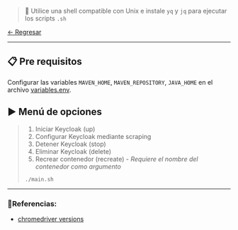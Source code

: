 > 📌 Utilice una shell compatible con Unix e instale `yq` y `jq` para ejecutar los scripts `.sh`

[← Regresar](../README.md) <br>

---

## 📋 Pre requisitos
Configurar las variables `MAVEN_HOME`, `MAVEN_REPOSITORY`, `JAVA_HOME` en el archivo [variables.env](variables.env).

## ▶️ Menú de opciones
> 1. Iniciar Keycloak (up)
> 2. Configurar Keycloak mediante scraping
> 3. Detener Keycloak (stop)
> 4. Eliminar Keycloak (delete)
> 5. Recrear contenedor (recreate) - *Requiere el nombre del contenedor como argumento*
>
> ```shell script
> ./main.sh
> ```

---

### 📌Referencias:
- [chromedriver versions](https://googlechromelabs.github.io/chrome-for-testing/#stable)